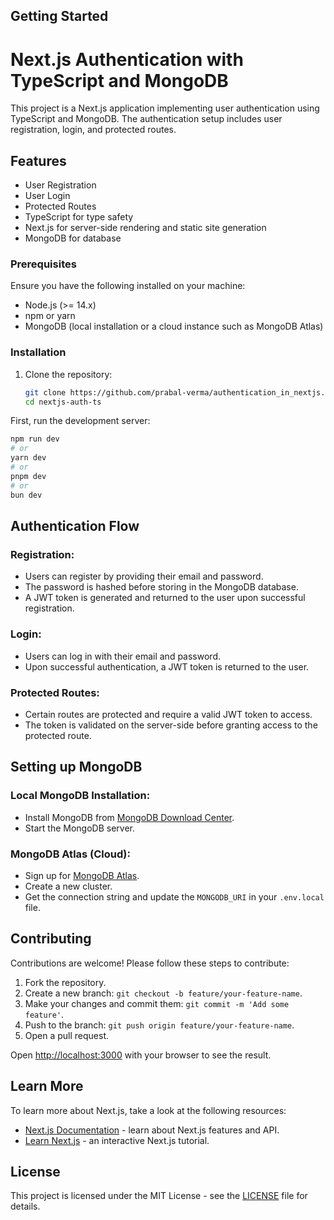 
## Getting Started

# Next.js Authentication with TypeScript and MongoDB

This project is a Next.js application implementing user authentication using TypeScript and MongoDB. The authentication setup includes user registration, login, and protected routes.

## Features

- User Registration
- User Login
- Protected Routes
- TypeScript for type safety
- Next.js for server-side rendering and static site generation
- MongoDB for database


### Prerequisites

Ensure you have the following installed on your machine:

- Node.js (>= 14.x)
- npm or yarn
- MongoDB (local installation or a cloud instance such as MongoDB Atlas)

### Installation

1. Clone the repository:

   ```bash
   git clone https://github.com/prabal-verma/authentication_in_nextjs.git
   cd nextjs-auth-ts

First, run the development server:

```bash
npm run dev
# or
yarn dev
# or
pnpm dev
# or
bun dev
```

## Authentication Flow

### Registration:
- Users can register by providing their email and password.
- The password is hashed before storing in the MongoDB database.
- A JWT token is generated and returned to the user upon successful registration.

### Login:
- Users can log in with their email and password.
- Upon successful authentication, a JWT token is returned to the user.

### Protected Routes:
- Certain routes are protected and require a valid JWT token to access.
- The token is validated on the server-side before granting access to the protected route.

## Setting up MongoDB

### Local MongoDB Installation:
- Install MongoDB from [MongoDB Download Center](https://www.mongodb.com/try/download/community).
- Start the MongoDB server.

### MongoDB Atlas (Cloud):
- Sign up for [MongoDB Atlas](https://www.mongodb.com/cloud/atlas).
- Create a new cluster.
- Get the connection string and update the `MONGODB_URI` in your `.env.local` file.

## Contributing

Contributions are welcome! Please follow these steps to contribute:
1. Fork the repository.
2. Create a new branch: `git checkout -b feature/your-feature-name`.
3. Make your changes and commit them: `git commit -m 'Add some feature'`.
4. Push to the branch: `git push origin feature/your-feature-name`.
5. Open a pull request.


Open [http://localhost:3000](http://localhost:3000) with your browser to see the result.

## Learn More

To learn more about Next.js, take a look at the following resources:

- [Next.js Documentation](https://nextjs.org/docs) - learn about Next.js features and API.
- [Learn Next.js](https://nextjs.org/learn) - an interactive Next.js tutorial.



## License

This project is licensed under the MIT License - see the [LICENSE](LICENSE) file for details.

